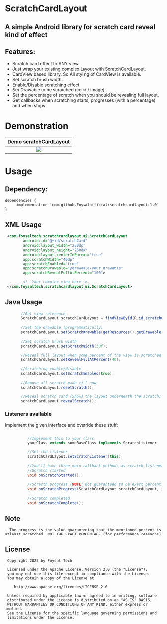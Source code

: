 # ScratchCardLayout

## A simple Android library for scratch card reveal kind of effect


## Features:

 - Scratch card effect to ANY view.
 - Just wrap your existing complex Layout with ScratchCardLayout.
 - CardView based library. So All styling of CardView is available.
 - Set scratch brush width.
 - Enable/Disable scratching effect
 - Set Drawable to be scratched (color / image).
 - Set the percentage of scratch when you should be revealing full layout.
 - Get callbacks when scratching starts, progresses (with a percentage) and when stops..
 
 
# Demonstration
|Demo scratchCardLayout|
|:---:|
|![](art/demoScratchCardLayout.gif)|

 
# Usage
## Dependency:

 
 ```
 dependencies {
      implementation 'com.github.Foysalofficial:scratchcardlayout:1.0'
 }
 ```
 
 ## XML Usage
 ```xml
  <com.foysaltech.scratchcardlayout.ui.ScratchCardLayout
         android:id="@+id/scratchCard"
         android:layout_width="250dp"
         android:layout_height="250dp"
         android:layout_centerInParent="true"
         app:scratchWidth="40dp"
         app:scratchEnabled="true"
         app:scratchDrawable="@drawable/your_drawable"
         app:scratchRevealFullAtPercent="100">
 
         <!--Your complex view here-->
  </com.foysaltech.scratchcardlayout.ui.ScratchCardLayout>     
 ```
 
 ## Java Usage
 ```java
        //Get view reference
        ScratchCardLayout scratchCardLayout = findViewById(R.id.scratchCard);
        
        //Set the drawable (programmatically)
        scratchCardLayout.setScratchDrawable(getResources().getDrawable(R.drawable.car));
        
        //Set scratch brush width
        scratchCardLayout.setScratchWidth(30f);
        
        //Reveal full layout when some percent of the view is scratched
        scratchCardLayout.setRevealFullAtPercent(40);
        
        //Scratching enable/disable
        scratchCardLayout.setScratchEnabled(true);
        
        //Remove all scratch made till now
        scratchCardLayout.resetScratch();

        //Reveal scratch card (Shows the layout underneath the scratch)
        scratchCardLayout.revealScratch();
 ``` 
 
 ### Listeners available
          
Implement the given interface and override these stuff:

```java

          //Implement this to your class
          yourClass extends someBaseClass implements ScratchListener
          
          //Set the listener
          scratchCardLayout.setScratchListener(this);
            
          //You'll have three main callback methods as scratch listeners
          //Scratch started
          void onScratchStarted();
            
          //Scracth progress (NOTE: not guaranteed to be exact percent. consider it like atleast this much percent has been scratched)
          void onScratchProgress(ScratchCardLayout scratchCardLayout, int atLeastScratchedPercent);
            
          //Scratch completed
          void onScratchComplete();
  ``` 
 
 ## Note
 ```
 - The progress is the value guaranteeing that the mentioned percent is atleast scratched. NOT THE EXACT PERCENTAGE (for performance reasaons)
 ```
 
 License
 -------
 
     Copyright 2025 by Foysal Tech
 
     Licensed under the Apache License, Version 2.0 (the "License");
     you may not use this file except in compliance with the License.
     You may obtain a copy of the License at
 
        http://www.apache.org/licenses/LICENSE-2.0
 
     Unless required by applicable law or agreed to in writing, software
     distributed under the License is distributed on an "AS IS" BASIS,
     WITHOUT WARRANTIES OR CONDITIONS OF ANY KIND, either express or implied.
     See the License for the specific language governing permissions and
     limitations under the License.
